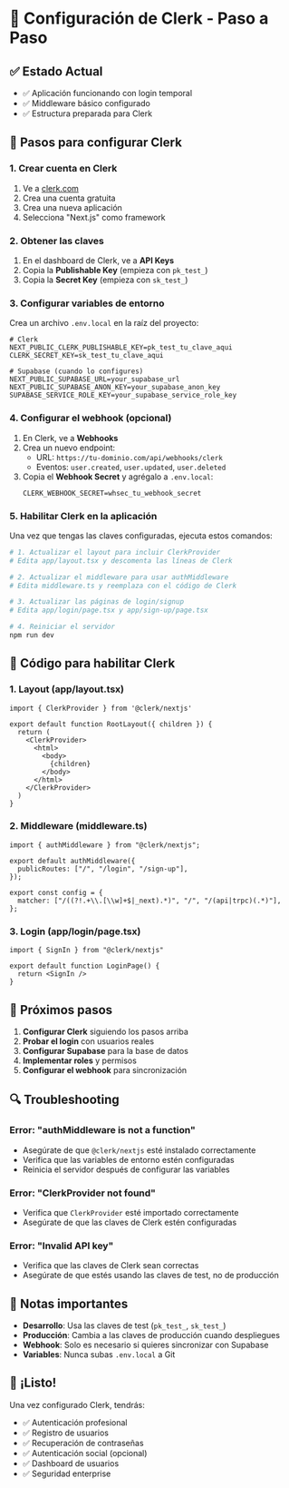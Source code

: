 # 🔧 Configuración de Clerk - Paso a Paso

## ✅ Estado Actual
- ✅ Aplicación funcionando con login temporal
- ✅ Middleware básico configurado
- ✅ Estructura preparada para Clerk

## 🚀 Pasos para configurar Clerk

### 1. Crear cuenta en Clerk
1. Ve a [clerk.com](https://clerk.com)
2. Crea una cuenta gratuita
3. Crea una nueva aplicación
4. Selecciona "Next.js" como framework

### 2. Obtener las claves
1. En el dashboard de Clerk, ve a **API Keys**
2. Copia la **Publishable Key** (empieza con `pk_test_`)
3. Copia la **Secret Key** (empieza con `sk_test_`)

### 3. Configurar variables de entorno
Crea un archivo `.env.local` en la raíz del proyecto:

```env
# Clerk
NEXT_PUBLIC_CLERK_PUBLISHABLE_KEY=pk_test_tu_clave_aqui
CLERK_SECRET_KEY=sk_test_tu_clave_aqui

# Supabase (cuando lo configures)
NEXT_PUBLIC_SUPABASE_URL=your_supabase_url
NEXT_PUBLIC_SUPABASE_ANON_KEY=your_supabase_anon_key
SUPABASE_SERVICE_ROLE_KEY=your_supabase_service_role_key
```

### 4. Configurar el webhook (opcional)
1. En Clerk, ve a **Webhooks**
2. Crea un nuevo endpoint:
   - URL: `https://tu-dominio.com/api/webhooks/clerk`
   - Eventos: `user.created`, `user.updated`, `user.deleted`
3. Copia el **Webhook Secret** y agrégalo a `.env.local`:
   ```env
   CLERK_WEBHOOK_SECRET=whsec_tu_webhook_secret
   ```

### 5. Habilitar Clerk en la aplicación

Una vez que tengas las claves configuradas, ejecuta estos comandos:

```bash
# 1. Actualizar el layout para incluir ClerkProvider
# Edita app/layout.tsx y descomenta las líneas de Clerk

# 2. Actualizar el middleware para usar authMiddleware
# Edita middleware.ts y reemplaza con el código de Clerk

# 3. Actualizar las páginas de login/signup
# Edita app/login/page.tsx y app/sign-up/page.tsx

# 4. Reiniciar el servidor
npm run dev
```

## 🔄 Código para habilitar Clerk

### 1. Layout (app/layout.tsx)
```tsx
import { ClerkProvider } from '@clerk/nextjs'

export default function RootLayout({ children }) {
  return (
    <ClerkProvider>
      <html>
        <body>
          {children}
        </body>
      </html>
    </ClerkProvider>
  )
}
```

### 2. Middleware (middleware.ts)
```tsx
import { authMiddleware } from "@clerk/nextjs";

export default authMiddleware({
  publicRoutes: ["/", "/login", "/sign-up"],
});

export const config = {
  matcher: ["/((?!.+\\.[\\w]+$|_next).*)", "/", "/(api|trpc)(.*)"],
};
```

### 3. Login (app/login/page.tsx)
```tsx
import { SignIn } from "@clerk/nextjs"

export default function LoginPage() {
  return <SignIn />
}
```

## 🎯 Próximos pasos

1. **Configurar Clerk** siguiendo los pasos arriba
2. **Probar el login** con usuarios reales
3. **Configurar Supabase** para la base de datos
4. **Implementar roles** y permisos
5. **Configurar el webhook** para sincronización

## 🔍 Troubleshooting

### Error: "authMiddleware is not a function"
- Asegúrate de que `@clerk/nextjs` esté instalado correctamente
- Verifica que las variables de entorno estén configuradas
- Reinicia el servidor después de configurar las variables

### Error: "ClerkProvider not found"
- Verifica que `ClerkProvider` esté importado correctamente
- Asegúrate de que las claves de Clerk estén configuradas

### Error: "Invalid API key"
- Verifica que las claves de Clerk sean correctas
- Asegúrate de que estés usando las claves de test, no de producción

## 📝 Notas importantes

- **Desarrollo**: Usa las claves de test (`pk_test_`, `sk_test_`)
- **Producción**: Cambia a las claves de producción cuando despliegues
- **Webhook**: Solo es necesario si quieres sincronizar con Supabase
- **Variables**: Nunca subas `.env.local` a Git

## 🎉 ¡Listo!

Una vez configurado Clerk, tendrás:
- ✅ Autenticación profesional
- ✅ Registro de usuarios
- ✅ Recuperación de contraseñas
- ✅ Autenticación social (opcional)
- ✅ Dashboard de usuarios
- ✅ Seguridad enterprise








